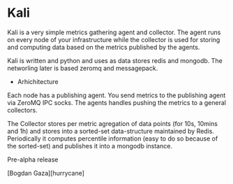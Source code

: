 # Kali

Kali is a very simple metrics gathering agent and collector.
The agent runs on every node of your infrastructure while the collector is used for storing and computing data based on the metrics published by the agents.

Kali is written and python and uses as data stores redis and mongodb. The networling later is based zeromq and messagepack.

* Arhichitecture

Each node has a publishing agent. You send metrics to the publishing agent via ZeroMQ IPC socks.
The agents handles pushing the metrics to a general collectors.

The Collector stores per metric agregation of data points (for 10s, 10mins and 1h) and stores into a sorted-set data-structure maintained
by Redis. Periodically it computes percentile information (easy to do so because of the sorted-set) and publishes it into a mongodb
instance.

Pre-alpha release

[Bogdan Gaza][hurrycane]
